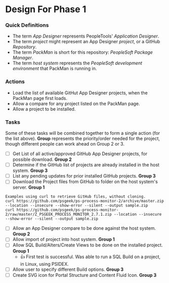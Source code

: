 # Design For Phase 1
### Quick Definitions
* The term *App Designer* represents PeopleTools' *Application Designer*.
* The term *project* might represent an App Designer *project*, or a GitHub *Repository*.
* The term *PackMan* is short for this repository: *PeopleSoft Package Manager*.
* The term *host system* represents the *PeopleSoft development environment* that PackMan is running in.
### Actions
* Load the list of available GitHut App Designer projects, when the PackMan page first loads.
* Allow a compare for any project listed on the PackMan page.
* Allow a project to be installed.
### Tasks
Some of these tasks will be combined together to form a single action (for the list above).  **Group** represents the priority/order needed for the project, though different people can work ahead on Group 2 or 3.
* [ ] Get List of all active/approved GitHub App Designer projects, for possible download. **Group 2**
* [ ] Determine if the GitHub list of projects are already installed in the host system. **Group 3**
* [ ] List any pending updates for prior installed GitHub projects. **Group 3**
* [ ] Download the Project files  from GitHub to folder on the host system's server. **Group 1**
```
Examples using curl to retrieve GitHub files, without cloning.
curl https://github.com/psgeek/ps-process-monitor-2/archive/master.zip --location --insecure --show-error --silent --output sample.zip
curl https://github.com/psgeek/ps-process-monitor-2/raw/master/Z_PSGEEK_PROCESS_MONITOR_2.7.1.zip --location --insecure --show-error --silent --output sample.zip
```
* [ ] Allow an App Designer compare to be done against the host system. **Group 2**
* [ ] Allow import of project into host system. **Group 1**
* [ ] Allow SQL Build/Alters/Create Views to be done on the installed project. **Group 1**
  - :+1: First test is successful.  Was able to run a SQL Build on a project, in Linux, using PSIDEX.
* [ ] Allow user to specify different Build options. **Group 3**
* [ ] Create SVG icon for Portal Structure and Content Fluid Icon. **Group 3**

